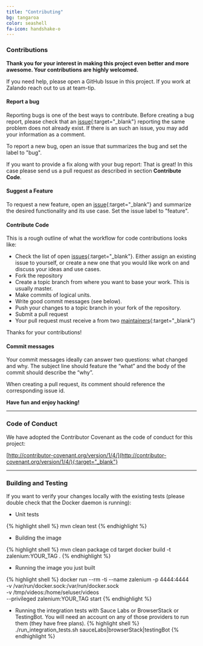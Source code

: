 ```yaml
---
title: "Contributing" 
bg: tangaroa
color: seashell
fa-icon: handshake-o
---
```



### Contributions

**Thank you for your interest in making this project even better and more awesome. Your contributions are highly welcomed.**

If you need help, please open a GitHub Issue in this project. If you work at Zalando reach out to us at team-tip.

#### Report a bug
Reporting bugs is one of the best ways to contribute. Before creating a bug report, please check that an 
[issue](https://github.com/zalando/zalenium/issues/new){:target="_blank"} reporting the same problem does 
not already exist. If there is an such an issue, you may add your information as a comment.

To report a new bug, open an issue that summarizes the bug and set the label to "bug".

If you want to provide a fix along with your bug report: That is great! In this case please send us a pull request as 
described in section **Contribute Code**.

#### Suggest a Feature
To request a new feature, open an [issue](https://github.com/zalando/zalenium/issues/new){:target="_blank"} 
and summarize the desired functionality and its use case. Set the issue label to "feature".

#### Contribute Code
This is a rough outline of what the workflow for code contributions looks like:
- Check the list of open [issues](https://github.com/zalando/zalenium/issues/new){:target="_blank"}. Either 
assign an existing issue to yourself, or create a new one that you would like work on and discuss your ideas and use cases.
- Fork the repository
- Create a topic branch from where you want to base your work. This is usually master.
- Make commits of logical units.
- Write good commit messages (see below).
- Push your changes to a topic branch in your fork of the repository.
- Submit a pull request
- Your pull request must receive a <i class="fa fa-thumbs-o-up" aria-hidden="true"></i> from two
[maintainers](https://github.com/zalando/zalenium/blob/master/MAINTAINERS){:target="_blank"} 

Thanks for your contributions!

#### Commit messages
Your commit messages ideally can answer two questions: what changed and why. The subject line should feature the 
“what” and the body of the commit should describe the “why”.

When creating a pull request, its comment should reference the corresponding issue id.

**Have fun and enjoy hacking!**

*** 

### Code of Conduct

We have adopted the Contributor Covenant as the code of conduct for this project:

[http://contributor-covenant.org/version/1/4/](http://contributor-covenant.org/version/1/4/){:target="_blank"}

***

### Building and Testing

If you want to verify your changes locally with the existing tests (please double check that the Docker daemon is
running):

* Unit tests

{% highlight shell %}
    mvn clean test
{% endhighlight %}

* Building the image

{% highlight shell %}
    mvn clean package
    cd target
    docker build -t zalenium:YOUR_TAG .
{% endhighlight %}

* Running the image you just built

{% highlight shell %}
    docker run --rm -ti --name zalenium -p 4444:4444 \
        -v /var/run/docker.sock:/var/run/docker.sock \
        -v /tmp/videos:/home/seluser/videos \
        --privileged zalenium:YOUR_TAG start
{% endhighlight %}


* Running the integration tests with Sauce Labs or BrowserStack or TestingBot. You will need an account on any of those providers 
to run them (they have free plans). 
{% highlight shell %}
    ./run_integration_tests.sh sauceLabs|browserStack|testingBot
{% endhighlight %}
